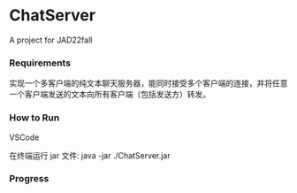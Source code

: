 # ChatServer
A project for JAD22fall

### Requirements

实现一个多客户端的纯文本聊天服务器，能同时接受多个客户端的连接，并将任意一个客户端发送的文本向所有客户端（包括发送方）转发。

### How to Run

VSCode

在终端运行 jar 文件: java -jar ./ChatServer.jar

### Progress
